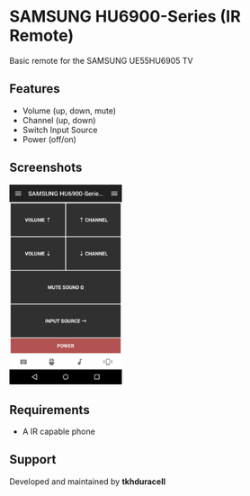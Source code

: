 # SAMSUNG HU6900-Series (IR Remote)
Basic remote for the SAMSUNG UE55HU6905 TV

## Features
* Volume (up, down, mute)
* Channel (up, down)
* Switch Input Source
* Power (off/on)

## Screenshots
<img src="screen.png" width="200">

## Requirements
* A IR capable phone

## Support
Developed and maintained by **tkhduracell**  
